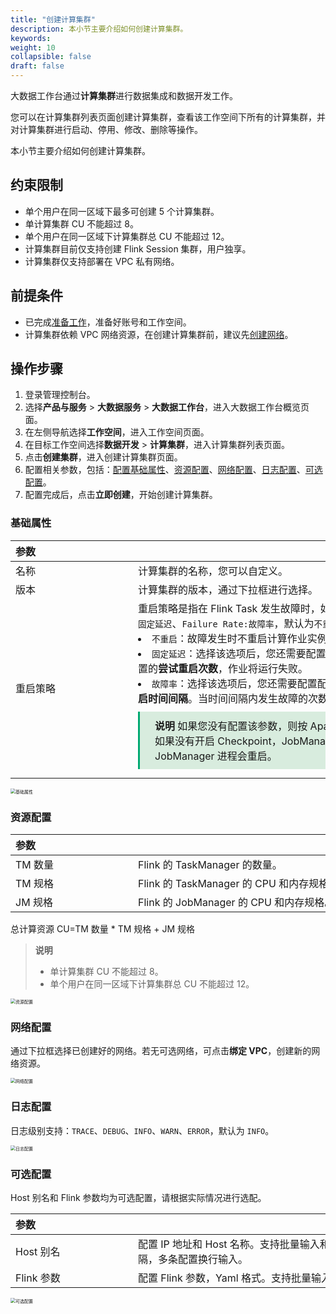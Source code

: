 ```yaml
---
title: "创建计算集群"
description: 本小节主要介绍如何创建计算集群。 
keywords: 
weight: 10
collapsible: false
draft: false
---
```


大数据工作台通过**计算集群**进行数据集成和数据开发工作。

您可以在计算集群列表页面创建计算集群，查看该工作空间下所有的计算集群，并对计算集群进行启动、停用、修改、删除等操作。

本小节主要介绍如何创建计算集群。

## 约束限制

- 单个用户在同一区域下最多可创建 5 个计算集群。
- 单计算集群 CU 不能超过 8。
- 单个用户在同一区域下计算集群总 CU 不能超过 12。
- 计算集群目前仅支持创建 Flink Session 集群，用户独享。
- 计算集群仅支持部署在 VPC 私有网络。

## 前提条件

- 已完成[准备工作](../../../../prepare/create_account)，准备好账号和工作空间。
- 计算集群依赖 VPC 网络资源，在创建计算集群前，建议先[创建网络](../../network/create_network)。

## 操作步骤

1. 登录管理控制台。
2. 选择**产品与服务** > **大数据服务** > **大数据工作台**，进入大数据工作台概览页面。
3. 在左侧导航选择**工作空间**，进入工作空间页面。
4. 在目标工作空间选择**数据开发** > **计算集群**，进入计算集群列表页面。
5. 点击**创建集群**，进入创建计算集群页面。
6. 配置相关参数，包括：[配置基础属性](#基础属性)、[资源配置](#资源配置)、[网络配置](#网络配置)、[日志配置](#日志配置)、[可选配置](#可选配置)。
7. 配置完成后，点击**立即创建**，开始创建计算集群。

### 基础属性

| <span style="display:inline-block;width:180px">参数</span>  | <span style="display:inline-block;width:700px">参数说明</span>  |
| :------------- | ------------------------------------------------------------ |
| 名称       | 计算集群的名称，您可以自定义。               |
| 版本       | 计算集群的版本，通过下拉框进行选择。              |
| 重启策略    | 重启策略是指在 Flink Task 发生故障时，如何处理作业。包括`No Restarts:不重启`、`Fixed Delay:固定延迟`、`Failure Rate:故障率`，默认为`不重启`。<li>`不重启`：故障发生时不重启计算作业实例。 <li>`固定延迟`：选择该选项后，您还需要配置**尝试重启次数**和**重启时间间隔**。如果重启次数超过了配置的**尝试重启次数**，作业将运行失败。<li>`故障率`：选择该选项后，您还需要配置配置**检查故障率时间间隔**、**时间间隔内最大失败次数**、**重启时间间隔**。当时间间隔内发生故障的次数超过设置的最大失败次数，作业将运行失败。 <span style="display: block; background-color: #D8ECDE; padding: 10px 24px; margin: 10px 0; border-left: 3px solid #00a971;"><b>说明</b> 如果您没有配置该参数，则按 Apache Flink 默认的重启策略，即当有 Task 失败时，如果没有开启 Checkpoint，JobManager 进程不会重启。如果开启了 Checkpoint，则 JobManager 进程会重启。 </span>             |

<img src="../../../../_images/cluster_basic.png" alt="基础属性" style="zoom:50%;" />

### 资源配置

| <span style="display:inline-block;width:180px">参数</span>  | <span style="display:inline-block;width:700px">参数说明</span>  |
| :------------- | ------------------------------------------------------------ |
| TM 数量       | Flink 的 TaskManager 的数量。              |
| TM 规格       | Flink 的 TaskManager 的 CPU 和内存规格。              |
| JM 规格       | Flink 的 JobManager 的 CPU 和内存规格。               |

总计算资源 CU=TM 数量 * TM 规格 + JM 规格

> **说明**
> 
> - 单计算集群 CU 不能超过 8。
> - 单个用户在同一区域下计算集群总 CU 不能超过 12。

<img src="../../../../_images/cluster_resource.png" alt="资源配置" style="zoom:50%;" />

### 网络配置

通过下拉框选择已创建好的网络。若无可选网络，可点击**绑定 VPC**，创建新的网络资源。 

<img src="../../../../_images/cluster_net.png" alt="网络配置" style="zoom:50%;" />

### 日志配置

日志级别支持：`TRACE`、`DEBUG`、`INFO`、`WARN`、`ERROR`，默认为 `INFO`。

<img src="../../../../_images/cluster_log.png" alt="日志配置" style="zoom:50%;" />

### 可选配置

Host 别名和 Flink 参数均为可选配置，请根据实际情况进行选配。

| <span style="display:inline-block;width:180px">参数</span>  | <span style="display:inline-block;width:700px">参数说明</span>  |
| :------------- | ------------------------------------------------------------ |
| Host 别名       | 配置 IP 地址和 Host 名称。支持批量输入和单条输入。批量输入时，IP 地址和 Host 名称用空格分隔，多条配置换行输入。               |
| Flink 参数      | 配置 Flink 参数，Yaml 格式。支持批量输入和单条输入。批量输入时，多个参数换行输入。              |

<img src="../../../../_images/cluster_other.png" alt="可选配置" style="zoom:50%;" />

